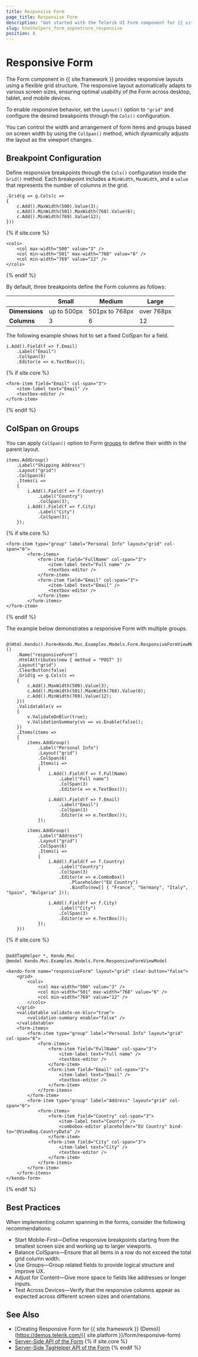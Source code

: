 ```yaml
---
title: Responsive Form
page_title: Responsive Form
description: "Get started with the Telerik UI Form component for {{ site.framework }} and learn how to build responsive forms using the grid layout configuration."
slug: htmlhelpers_form_aspnetcore_responsive
position: 8
---
```


# Responsive Form

The Form component in {{ site.framework }} provides responsive layouts using a flexible grid structure. The responsive layout automatically adapts to various screen sizes, ensuring optimal usability of the Form across desktop, tablet, and mobile devices.

To enable responsive behavior, set the `Layout()` option to `"grid"` and configure the desired breakpoints through the `Cols()` configuration.

You can control the width and arrangement of form items and groups based on screen width by using the `ColSpan()` method, which dynamically adjusts the layout as the viewport changes.

## Breakpoint Configuration

Define responsive breakpoints through the `Cols()` configuration inside the `Grid()` method. Each breakpoint includes a `MinWidth`, `MaxWidth`, and a `value` that represents the number of columns in the grid.

```HtmlHelper
.Grid(g => g.Cols(c =>
{
    c.Add().MaxWidth(500).Value(3);
    c.Add().MinWidth(501).MaxWidth(768).Value(6);
    c.Add().MinWidth(769).Value(12);
}))
```

{% if site.core %}
```TagHelper
<cols>
    <col max-width="500" value="3" />
    <col min-width="501" max-width="768" value="6" />
    <col min-width="769" value="12" />
</cols>
```
{% endif %}

By default, three breakpoints define the Form columns as follows:

|| **Small** | **Medium** | **Large** |
|-------|-------|--------|-------|
**Dimensions** | up to 500px | 501px to 768px | over 768px |
**Columns** | 3 | 6 | 12 |

The following example shows hot to set a fixed ColSpan for a field.

```HtmlHelper
i.Add().Field(f => f.Email)
    .Label("Email")
    .ColSpan(3)
    .Editor(e => e.TextBox());
```

{% if site.core %}
```TagHelper
<form-item field="Email" col-span="3">
    <item-label text="Email" />
    <textbox-editor />
</form-item>
```
{% endif %}

## ColSpan on Groups

You can apply `ColSpan()` option to Form [groups](slug:htmlhelpers_form_aspnetcore_groups) to define their width in the parent layout.

```HtmlHelper
items.AddGroup()
    .Label("Shipping Address")
    .Layout("grid")
    .ColSpan(6)
    .Items(i =>
    {
        i.Add().Field(f => f.Country)
            .Label("Country")
            .ColSpan(3);
        i.Add().Field(f => f.City)
            .Label("City")
            .ColSpan(3);
    });
```

{% if site.core %}
```TagHelper
<form-item type="group" label="Personal Info" layout="grid" col-span="6">
        <form-items>
            <form-item field="FullName" col-span="3">
                <item-label text="Full name" />
                <textbox-editor />
            </form-item>
            <form-item field="Email" col-span="3">
                <item-label text="Email" />
                <textbox-editor />
            </form-item>
        </form-items>
</form-item>
```
{% endif %}

The example below demonstrates a responsive Form with multiple groups.

```HtmlHelper 

@(Html.Kendo().Form<Kendo.Mvc.Examples.Models.Form.ResponsiveFormViewModel>()
    .Name("responsiveForm")
    .HtmlAttributes(new { method = "POST" })
    .Layout("grid")
    .ClearButton(false)
    .Grid(g => g.Cols(c =>
    {
        c.Add().MaxWidth(500).Value(3);
        c.Add().MinWidth(501).MaxWidth(768).Value(6);
        c.Add().MinWidth(769).Value(12);
    }))
    .Validatable(v =>
    {
        v.ValidateOnBlur(true);
        v.ValidationSummary(vs => vs.Enable(false));
    })
    .Items(items =>
    {
        items.AddGroup()
            .Label("Personal Info")
            .Layout("grid")
            .ColSpan(6)
            .Items(i =>
            {
                i.Add().Field(f => f.FullName)
                    .Label("Full name")
                    .ColSpan(3)
                    .Editor(e => e.TextBox());

                i.Add().Field(f => f.Email)
                    .Label("Email")
                    .ColSpan(3)
                    .Editor(e => e.TextBox());
            });

        items.AddGroup()
            .Label("Address")
            .Layout("grid")
            .ColSpan(6)
            .Items(i =>
            {
                i.Add().Field(f => f.Country)
                    .Label("Country")
                    .ColSpan(3)
                    .Editor(e => e.ComboBox()
                        .Placeholder("EU Country")
                        .BindTo(new[] { "France", "Germany", "Italy", "Spain", "Bulgaria" }));

                i.Add().Field(f => f.City)
                    .Label("City")
                    .ColSpan(3)
                    .Editor(e => e.TextBox());
            });
    }))
```

{% if site.core %}
```TagHelper 

@addTagHelper *, Kendo.Mvc
@model Kendo.Mvc.Examples.Models.Form.ResponsiveFormViewModel

<kendo-form name="responsiveForm" layout="grid" clear-button="false">
    <grid>
        <cols>
            <col max-width="500" value="3" />
            <col min-width="501" max-width="768" value="6" />
            <col min-width="769" value="12" />
        </cols>
    </grid>
    <validatable validate-on-blur="true">
        <validation-summary enable="false" />
    </validatable>
    <form-items>
        <form-item type="group" label="Personal Info" layout="grid" col-span="6">
            <form-items>
                <form-item field="FullName" col-span="3">
                    <item-label text="Full name" />
                    <textbox-editor />
                </form-item>
                <form-item field="Email" col-span="3">
                    <item-label text="Email" />
                    <textbox-editor />
                </form-item>
            </form-items>
        </form-item>
        <form-item type="group" label="Address" layout="grid" col-span="6">
            <form-items>
                <form-item field="Country" col-span="3">
                    <item-label text="Country" />
                    <combobox-editor placeholder="EU Country" bind-to="@ViewBag.CountryData" />
                </form-item>
                <form-item field="City" col-span="3">
                    <item-label text="City" />
                    <textbox-editor />
                </form-item>
            </form-items>
        </form-item>
    </form-items>
</kendo-form>
```
{% endif %}

## Best Practices

When implementing column spanning in the forms, consider the following recommendations:

- Start Mobile-First&mdash;Define responsive breakpoints starting from the smallest screen size and working up to larger viewports.
- Balance ColSpans&mdash;Ensure that all items in a row do not exceed the total grid column width.
- Use Groups&mdash;Group related fields to provide logical structure and improve UX.
- Adjust for Content&mdash;Give more space to fields like addresses or longer inputs.
- Test Across Devices&mdash;Verify that the responsive columns appear as expected across different screen sizes and orientations.

## See Also

* [Creating Responsive Form for {{ site.framework }} (Demo)](https://demos.telerik.com/{{ site.platform }}/form/responsive-form)
* [Server-Side API of the Form](/api/form)
{% if site.core %}
* [Server-Side TagHelper API of the Form](/api/taghelpers/form)
{% endif %}